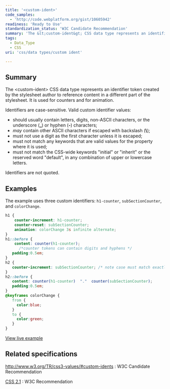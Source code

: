 ```yaml
---
title: '<custom-ident>'
code_samples:
  - 'http://code.webplatform.org/gist/10605942'
readiness: 'Ready to Use'
standardization_status: 'W3C Candidate Recommendation'
summary: 'The &lt;custom-ident&gt; CSS data type represents an identifier token created by the stylesheet author to reference content in a different part of the stylesheet.  It is used for counters and for animation.'
tags:
  - Data_Type
  - CSS
uri: 'css/data types/custom ident'

---
```

## Summary

The &lt;custom-ident&gt; CSS data type represents an identifier token created by the stylesheet author to reference content in a different part of the stylesheet. It is used for counters and for animation.

 Identifiers are case-sensitive. Valid custom identifier values:

-   should usually contain letters, digits, non-ASCII characters, or the underscore (**\_**) or hyphen (**-**) characters;
-   *may* contain other ASCII characters if escaped with backslash (**\\**);
-   must not use a digit as the first character unless it is escaped;
-   must not match any keywords that are valid values for the property where it is used;
-   must not match the CSS-wide keywords "initial" or "inherit" or the reserved word "default", in any combination of upper or lowercase letters.

Identifiers are not quoted.

## Examples

The example uses three custom identifiers: `h1-counter`, `subSectionCounter`, and `colorChange`.

``` css
h1 {
    counter-increment: h1-counter;
    counter-reset: subSectionCounter;
    animation: colorChange 3s infinite alternate;
}
h1::before {
    content: counter(h1-counter);
      /*counter tokens can contain digits and hyphens */
   padding:0.5em;
}
h2 {
   counter-increment: subSectionCounter; /* note case must match exactly */
}
h2::before {
   content: counter(h1-counter)  "."  counter(subSectionCounter);
   padding:0.5em;
}
@keyframes colorChange {
   from {
     color:blue;
   }
   to {
     color:green;
   }
}
```

[View live example](http://code.webplatform.org/gist/10605942)

## Related specifications

<http://www.w3.org/TR/css3-values/#custom-idents>
:   W3C Candidate Recommendation

[CSS 2.1](http://www.w3.org/TR/CSS21/syndata.html#counter)
:   W3C Recommendation
